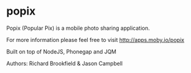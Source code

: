 popix
=====

Popix (Popular Pix) is a mobile photo sharing application.

For more information please feel free to visit http://apps.moby.io/popix

Built on top of NodeJS, Phonegap and JQM

Authors:
Richard Brookfield & Jason Campbell